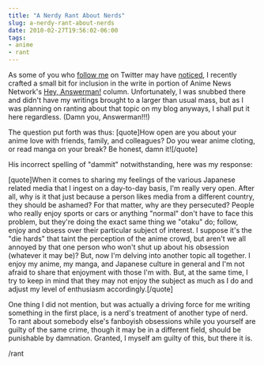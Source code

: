 ```yaml
---
title: "A Nerdy Rant About Nerds"
slug: a-nerdy-rant-about-nerds
date: 2010-02-27T19:56:02-06:00
tags:
- anime
- rant
---
```

As some of you who [follow me](http://twitter.com/dxprog) on Twitter may have [noticed](http://twitter.com/dxprog/status/9488096354), I recently crafted a small bit for inclusion in the write in portion of Anime News Network's [Hey, Answerman!](http://www.animenewsnetwork.com/answerman) column. Unfortunately, I was snubbed there and didn't have my writings brought to a larger than usual mass, but as I was planning on ranting about that topic on my blog anyways, I shall put it here regardless. (Damn you, Answerman!!!)

The question put forth was thus:
[quote]How open are you about your anime love with friends, family, and colleagues? Do you wear anime cloting, or read manga on your break? Be honest, damn it![/quote]

His incorrect spelling of "dammit" notwithstanding, here was my response:

[quote]When it comes to sharing my feelings of the various Japanese related media that I ingest on a day-to-day basis, I'm really very open. After all, why is it that just because a person likes media from a different country, they should be ashamed? For that matter, why are they persecuted? People who really enjoy sports or cars or anything "normal" don't have to face this problem, but they're doing the exact same thing we "otaku" do; follow, enjoy and obsess over their particular subject of interest. I suppose it's the "die hards" that taint the perception of the anime crowd, but aren't we all annoyed by that one person who won't shut up about his obsession (whatever it may be)? But, now I'm delving into another topic all together.
I enjoy my anime, my manga, and Japanese culture in general and I'm not afraid to share that enjoyment with those I'm with. But, at the same time, I try to keep in mind that they may not enjoy the subject as much as I do and adjust my level of enthusiasm accordingly.[/quote]

One thing I did not mention, but was actually a driving force for me writing something in the first place, is a nerd's treatment of another type of nerd. To rant about somebody else's fanboyish obsessions while you yourself are guilty of the same crime, though it may be in a different field, should be punishable by damnation. Granted, I myself am guilty of this, but there it is.

/rant
